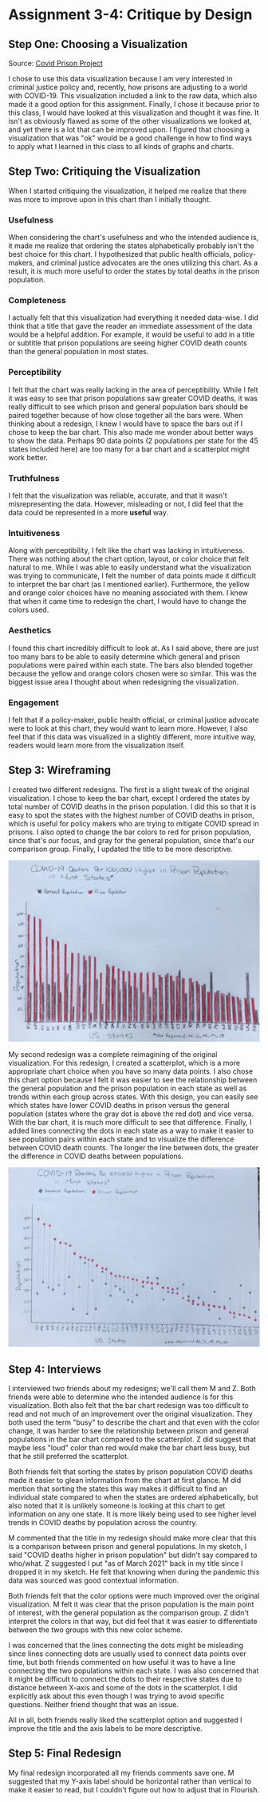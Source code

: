 # Assignment 3-4: Critique by Design

## Step One: Choosing a Visualization

<div class="infogram-embed" data-id="e843b544-7987-4119-9bbe-267dc244dbd0" data-type="interactive" data-title="COVID-19 Deaths per 100,000 in the Prison and General Population as of March 31, 2021"></div><script>!function(e,i,n,s){var t="InfogramEmbeds",d=e.getElementsByTagName("script")[0];if(window[t]&&window[t].initialized)window[t].process&&window[t].process();else if(!e.getElementById(n)){var o=e.createElement("script");o.async=1,o.id=n,o.src="https://e.infogram.com/js/dist/embed-loader-min.js",d.parentNode.insertBefore(o,d)}}(document,0,"infogram-async");</script>

Source: [Covid Prison Project](https://covidprisonproject.com/data-visualizations/)

I chose to use this data visualization because I am very interested in criminal justice policy and, recently, how prisons are adjusting to a world with COVID-19. This visualization included a link to the raw data, which also made it a good option for this assignment. Finally, I chose it because prior to this class, I would have looked at this visualization and thought it was fine. It isn't as obviously flawed as some of the other visualizations we looked at, and yet there is a lot that can be improved upon. I figured that choosing a visualization that was "ok" would be a good challenge in how to find ways to apply what I learned in this class to all kinds of graphs and charts.

## Step Two: Critiquing the Visualization
When I started critiquing the visualization, it helped me realize that there was more to improve upon in this chart than I initially thought. 

### Usefulness
When considering the chart's usefulness and who the intended audience is, it made me realize that ordering the states alphabetically probably isn't the best choice for this chart. I hypothesized that public health officials, policy-makers, and criminal justice advocates are the ones utilizing this chart. As a result, it is much more useful to order the states by total deaths in the prison population.

### Completeness
I actually felt that this visualization had everything it needed data-wise. I did think that a title that gave the reader an immediate assessment of the data would be a helpful addition. For example, it would be useful to add in a title or subtitle that prison populations are seeing higher COVID death counts than the general population in most states.

### Perceptibility 
I felt that the chart was really lacking in the area of perceptibility. While I felt it was easy to see that prison populations saw greater COVID deaths, it was really difficult to see which prison and general population bars should be paired together because of how close together all the bars were. When thinking about a redesign, I knew I would have to space the bars out if I chose to keep the bar chart. This also made me wonder about better ways to show the data. Perhaps 90 data points (2 populations per state for the 45 states included here) are too many for a bar chart and a scatterplot might work better.

### Truthfulness
I felt that the visualization was reliable, accurate, and that it wasn't misrepresenting the data. However, misleading or not, I did feel that the data could be represented in a more **useful** way.

### Intuitiveness
Along with perceptibility, I felt like the chart was lacking in intuitiveness. There was nothing about the chart option, layout, or color choice that felt natural to me. While I was able to easily understand what the visualization was trying to communicate, I felt the number of data points made it difficult to interpret the bar chart (as I mentioned earlier). Furthermore, the yellow and orange color choices have no meaning associated with them. I knew that when it came time to redesign the chart, I would have to change the colors used.

### Aesthetics 
I found this chart incredibly difficult to look at. As I said above, there are just too many bars to be able to easily determine which general and prison populations were paired within each state. The bars also blended together because the yellow and orange colors chosen were so similar. This was the biggest issue area I thought about when redesigning the visualization.

### Engagement
I felt that if a policy-maker, public health official, or criminal justice advocate were to look at this chart, they would want to learn more. However, I also feel that if this data was visualized in a slightly different, more intuitive way, readers would learn more from the visualization itself. 

## Step 3: Wireframing
I created two different redesigns. The first is a slight tweak of the original visualization. I chose to keep the bar chart, except I ordered the states by total number of COVID deaths in the prison population. I did this so that it is easy to spot the states with the highest number of COVID deaths in prison, which is useful for policy makers who are trying to mitigate COVID spread in prisons. I also opted to change the bar colors to red for prison population, since that's our focus, and gray for the general population, since that's our comparison group. Finally, I updated the title to be more descriptive. 

![Image](https://raw.githubusercontent.com/lzak88/zakalik-portfolio/main/Bar-Chart.jpg)


My second redesign was a complete reimagining of the original visualization. For this redesign, I created a scatterplot, which is a more appropriate chart choice when you have so many data points. I also chose this chart option because I felt it was easier to see the relationship between the general population and the prison population in each state as well as trends within each group across states. With this design, you can easily see which states have lower COVID deaths in prison versus the general population (states where the gray dot is above the red dot) and vice versa. With the bar chart, it is much more difficult to see that difference. Finally, I added lines connecting the dots in each state as a way to make it easier to see population pairs within each state and to visualize the difference between COVID death counts. The longer the line between dots, the greater the difference in COVID deaths between populations.

![Image](https://raw.githubusercontent.com/lzak88/zakalik-portfolio/main/Scatterplot.jpg)

## Step 4: Interviews
I interviewed two friends about my redesigns; we'll call them M and Z. Both friends were able to determine who the intended audience is for this visualization. Both also felt that the bar chart redesign was too difficult to read and not much of an improvement over the original visualization. They both used the term "busy" to describe the chart and that even with the color change, it was harder to see the relationship between prison and general populations in the bar chart compared to the scatterplot. Z did suggest that maybe less "loud" color than red would make the bar chart less busy, but that he still preferred the scatterplot. 

Both friends felt that sorting the states by prison population COVID deaths made it easier to glean information from the chart at first glance. M did mention that sorting the states this way makes it difficult to find an individual state compared to when the states are ordered alphabetically, but also noted that it is unlikely someone is looking at this chart to get information on any one state. It is more likely being used to see higher level trends in COVID deaths by population across the country. 

M commented that the title in my redesign should make more clear that this is a comparison between prison and general populations. In my sketch, I said "COVID deaths higher in prison population" but didn't say compared to who/what. Z suggested I put "as of March 2021" back in my title since I dropped it in my sketch. He felt that knowing when during the pandemic this data was sourced was good contextual information.

Both friends felt that the color options were much improved over the original visualization. M felt it was clear that the prison population is the main point of interest, with the general population as the comparison group. Z didn't interpret the colors in that way, but did feel that it was easier to differentiate between the two groups with this new color scheme.

I was concerned that the lines connecting the dots might be misleading since lines connecting dots are usually used to connect data points over time, but both friends commented on how useful it was to have a line connecting the two populations within each state. I was also concerned that it might be difficult to connect the dots to their respective states due to distance between X-axis and some of the dots in the scatterplot. I did explicitly ask about this even though I was trying to avoid specific questions. Neither friend thought that was an issue.

All in all, both friends really liked the scatterplot option and suggested I improve the title and the axis labels to be more descriptive.

## Step 5: Final Redesign
My final redesign incorporated all my friends comments save one. M suggested that my Y-axis label should be horizontal rather than vertical to make it easier to read, but I couldn't figure out how to adjust that in Flourish.

<div class="flourish-embed flourish-scatter" data-src="visualisation/8619382"><script src="https://public.flourish.studio/resources/embed.js"></script></div>
